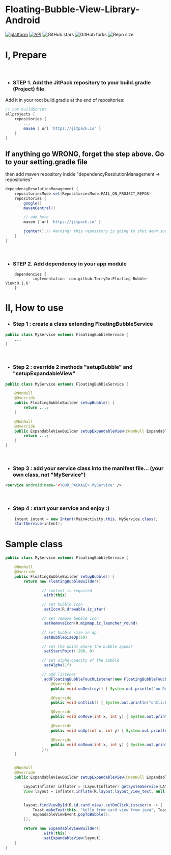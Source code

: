 # Floating-Bubble-View-Library-Android

[![platform](https://img.shields.io/badge/platform-Android-yellow.svg)](https://www.android.com)
[![API](https://img.shields.io/badge/API-21%2B-brightgreen.svg?style=flat)](https://android-arsenal.com/api?level=21)
![GitHub stars](https://img.shields.io/github/stars/TorryDo/Floating-Bubble-View?style=social)
![GitHub forks](https://img.shields.io/github/forks/TorryDo/Floating-Bubble-View?label=Fork&style=social)
![Repo size](https://img.shields.io/github/repo-size/TorryDo/Floating-Bubble-View?style=social)

# I, Prepare

<br/>

- ### <b> STEP 1. Add the JitPack repository to your build.gradle (Project) file </b>

Add it in your root build.gradle at the end of repositories:

```gradle
// not buildScript
allprojects {
    repositories {
        ...
        maven { url 'https://jitpack.io' }
    }
}

```

## If anything go WRONG, forget the step above. Go to your setting.gradle file

then add maven repository inside "dependencyResolutionManagement => repositories"

```gradle
dependencyResolutionManagement {
    repositoriesMode.set(RepositoriesMode.FAIL_ON_PROJECT_REPOS)
    repositories {
        google()
        mavenCentral()

        // add here
        maven { url 'https://jitpack.io' }

        jcenter() // Warning: this repository is going to shut down soon
    }
}
```

<br/>

- ### <b> STEP 2. Add dependency in your app module </b>

```
	dependencies {
	        implementation 'com.github.TorryDo:Floating-Bubble-View:0.1.6'
	}

```

# II, How to use

- ### <b> Step 1 : create a class extending FloatingBubbleService </b>

```java
public class MyService extends FloatingBubbleService {
    ...
}
```

</br>

- ### <b> Step 2 : override 2 methods "setupBubble" and "setupExpandableView" </b>

```java
public class MyService extends FloatingBubbleService {

    @NonNull
    @Override
    public FloatingBubbleBuilder setupBubble() {
        return ...;
    }

    @NonNull
    @Override
    public ExpandableViewBuilder setupExpandableView(@NonNull ExpandableViewEvent expandableViewEvent) {
        return ...;
    }
}
```

</br>

- ### <b> Step 3 : add your service class into the manifest file... (your own class, not "MyService") </b>

```xml
<service android:name="<YOUR_PACKAGE>.MyService" />
```

</br>

- ### <b> Step 4 : start your service and enjoy :) </b>

```java
    Intent intent = new Intent(MainActivity.this, MyService.class);
    startService(intent);
```

# Sample class

```java
public class MyService extends FloatingBubbleService {

    @NonNull
    @Override
    public FloatingBubbleBuilder setupBubble() {
        return new FloatingBubbleBuilder()

                // context is required
                .with(this)

                // set bubble icon
                .setIcon(R.drawable.ic_star)

                // set remove bubble icon
                .setRemoveIcon(R.mipmap.ic_launcher_round)

                // set bubble size in dp
                .setBubbleSizeDp(60)

                // set the point where the bubble appear
                .setStartPoint(-200, 0)

                // set alpha\opacity of the bubble
                .setAlpha(1f)

                // add listener
                .addFloatingBubbleTouchListener(new FloatingBubbleTouchListener() {
                    @Override
                    public void onDestroy() { System.out.println("on Destroy"); }

                    @Override
                    public void onClick() { System.out.println("onClick"); }

                    @Override
                    public void onMove(int x, int y) { System.out.println("onMove"); }

                    @Override
                    public void onUp(int x, int y) { System.out.println("onUp"); }

                    @Override
                    public void onDown(int x, int y) { System.out.println("onDown"); }
                });
    }


    @NonNull
    @Override
    public ExpandableViewBuilder setupExpandableView(@NonNull ExpandableViewEvent expandableViewEvent) {

        LayoutInflater inflater = (LayoutInflater) getSystemService(LAYOUT_INFLATER_SERVICE);
        View layout = inflater.inflate(R.layout.layout_view_test, null);


        layout.findViewById(R.id.card_view).setOnClickListener(v -> {
            Toast.makeText(this, "hello from card view from java", Toast.LENGTH_SHORT).show();
            expandableViewEvent.popToBubble();
        });

        return new ExpandableViewBuilder()
                .with(this)
                .setExpandableView(layout);
    }
}
```
